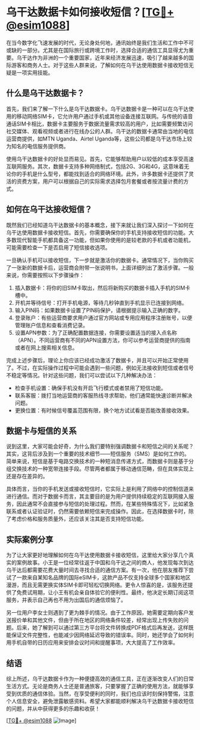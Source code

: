 # 乌干达数据卡如何接收短信？[[TG💪+ @esim1088](https://t.me/s/esim1088)]

在当今数字化飞速发展的时代，无论身处何地，通讯始终是我们生活和工作中不可或缺的一部分。尤其是在国际旅行或跨境工作时，选择合适的通信工具显得尤为重要。乌干达作为非洲的一个重要国家，近年来经济发展迅速，吸引了越来越多的国际游客和商务人士。对于这些人群来说，了解如何在乌干达使用数据卡接收短信无疑是一项实用技能。

## 什么是乌干达数据卡？

首先，我们来了解一下什么是乌干达数据卡。乌干达数据卡是一种可以在乌干达使用的移动网络SIM卡，它允许用户通过手机或其他设备连接互联网。与传统的语音通话SIM卡相比，数据卡主要服务于数据流量需求较高的用户，比如需要频繁访问社交媒体、观看视频或者进行在线办公的人群。乌干达的数据卡通常由当地的电信运营商提供，如MTN Uganda、Airtel Uganda等，这些公司都是乌干达市场上较为知名的电信服务提供商。

使用乌干达数据卡的好处显而易见。首先，它能够帮助用户以较低的成本享受高速互联网服务。其次，数据卡支持多种网络制式，包括2G、3G和4G，这意味着无论你的手机是什么型号，都能找到适合的网络环境。此外，许多数据卡还提供了灵活的资费方案，用户可以根据自己的实际需求选择包月套餐或者按流量计费的方式。

## 如何在乌干达接收短信？

既然我们已经知道乌干达数据卡的基本概念，接下来就让我们深入探讨一下如何在乌干达使用数据卡接收短信。首先，你需要确保你的手机支持接收短信的功能。大多数现代智能手机都具备这一功能，但如果你使用的是较老款的手机或者功能机，可能需要检查一下是否启用了短信接收选项。

一旦确认手机可以接收短信，下一步就是激活你的数据卡。通常情况下，当你购买了一张新的数据卡后，运营商会附带一张说明书，上面详细列出了激活步骤。一般来说，你需要按照以下步骤操作：

1. 插入数据卡：将你的旧SIM卡取出，然后将新购买的数据卡插入手机的SIM卡槽中。
2. 开机并等待信号：打开手机电源，等待几秒钟直到手机显示已连接到网络。
3. 输入PIN码：如果数据卡设置了PIN码保护，请根据提示输入正确的数字。
4. 登录账户：有些运营商要求用户通过官方网站或专用应用程序注册账号，以便管理账户信息和查看消费记录。
5. 设置APN参数：为了正确配置数据连接，你需要设置适当的接入点名称（APN）。不同运营商有不同的APN设置方法，你可以参考运营商提供的指南或者在网上搜索相关信息。

完成上述步骤后，理论上你应该已经成功激活了数据卡，并且可以开始正常使用了。不过，在实际操作过程中可能会遇到一些问题，例如无法接收到短信或者信号不稳定等情况。针对这些问题，我们可以尝试以下几种解决办法：

- 检查手机设置：确保手机没有开启飞行模式或者禁用了短信功能。
- 联系客服：拨打当地运营商的客服热线寻求帮助，他们通常能快速诊断并解决问题。
- 更换位置：有时候信号覆盖范围有限，换个地方试试看是否能改善接收效果。

## 数据卡与短信的关系

说到这里，大家可能会好奇，为什么我们要特别强调数据卡和短信之间的关系呢？其实，这背后涉及到一个重要的技术细节——短信服务（SMS）是如何工作的。简单来说，短信是基于电路交换技术的一种短消息传递方式，而数据卡则是基于分组交换技术的一种宽带连接手段。尽管两者都属于移动通信范畴，但在具体实现上还是存在差异的。

具体而言，当你的手机发送或接收短信时，它实际上是利用了网络中的控制信道来进行通信。而对于数据卡而言，其主要目的是为用户提供持续稳定的互联网接入服务，因此通常不会直接参与短信的处理过程。然而，在某些特殊情况下，比如紧急联系或者认证验证时，仍然需要依赖短信来完成操作。因此，在选择数据卡时，除了考虑价格和服务质量外，还应该关注其是否支持短信功能。

## 实际案例分享

为了让大家更好地理解如何在乌干达使用数据卡接收短信，这里给大家分享几个真实的案例故事。小王是一位经常往返于中国和乌干达之间的商人，他发现每次到达乌干达后都需要花费大量时间去寻找合适的通信方案。有一次，他在朋友推荐下尝试了一款来自某知名品牌的国际eSIM卡，这款产品不仅支持全球多个国家和地区漫游，而且无需更换实体SIM卡即可轻松切换网络。更令人惊喜的是，该服务还提供了免费试用期，让小王有机会亲自体验它的便利性。最终，他决定长期订阅这项服务，并表示自己再也不用为出国后的通信烦恼了。

另一位用户李女士则遇到了更为棘手的情况。由于工作原因，她需要定期向客户发送报价单和其他文件，但由于所在地区的网络条件较差，经常出现上传失败的问题。后来，她了解到可以通过第三方平台将文件转换成PDF格式后再发送，这样既能保证文件完整性，也能减少因网络延迟导致的错误率。同时，她还学会了如何利用手机自带的日历应用来安排会议时间和提醒事项，大大提高了工作效率。

## 结语

综上所述，乌干达数据卡作为一种便捷高效的通信工具，正在逐渐改变人们的日常生活方式。无论是商务人士还是普通旅客，只要掌握了正确的使用方法，就能够享受到优质的通信体验。当然，在享受便利的同时，我们也应该时刻保持警惕，注意个人信息安全，避免泄露敏感资料。希望大家都能顺利解决乌干达数据卡接收短信的问题，并从中获得更多的乐趣和收获！

[[TG💪+ @esim1088](https://t.me/s/esim1088) ![Image](https://i.postimg.cc/4NQfJmqS/Snipaste-2025-05-13-00-14-12.png)]